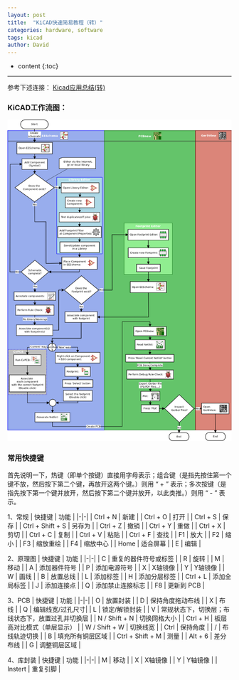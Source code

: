 ```yaml
---
layout: post
title:  "KiCAD快速简易教程（转）"
categories: hardware, software
tags: kicad
author: David
---
```


* content
{:toc}

---

参考下述连接：
[Kicad应用总结(转)](https://codeantenna.com/a/pAJsopRhSe#_113)

### KiCAD工作流图：
![Kicad工作流](https://github.com/titron/titron.github.io/raw/master/img/2023-09-22-kicad_work_flow.png)

### 常用快捷键
首先说明一下，热键（即单个按键）直接用字母表示；组合键（是指先按住第一个键不放，然后按下第二个键，再放开这两个键。）则用 “ + ” 表示；多次按键（是指先按下第一个键并放开，然后按下第二个键并放开，以此类推。）则用 “ - ” 表示。

1、常规
| 快捷键 | 功能 |
|-|-|
| Ctrl + N	| 新建 |
| Ctrl + O	| 打开 |
| Ctrl + S	| 保存 |
| Ctrl + Shift + S	| 另存为 |
| Ctrl + Z	| 撤销 |
| Ctrl + Y	| 重做 |
| Ctrl + X	| 剪切 |
| Ctrl + C	| 复制 |
| Ctrl + V	| 粘贴 |
| Ctrl + F	| 查找 |
| F1	| 放大 |
| F2	| 缩小 |
| F3	| 缩放重绘 |
| F4	| 缩放中心 |
| Home | 适合屏幕 |
| E	 | 编辑 |

2、原理图
| 快捷键 | 功能 | 
|-|-|
| C	| 重复的器件符号或标签 |
| R	| 旋转 |
| M	| 移动 |
| A	| 添加器件符号 |
| P	| 添加电源符号 |
| X	| X轴镜像 |
| Y	| Y轴镜像 |
| W	| 画线 |
| B	| 放置总线 |
| L	| 添加标签 |
| H	| 添加分层标签 |
| Ctrl + L	| 添加全局标签 |
| J	| 添加连接点 |
| Q	| 添加禁止连接标志 |
| F8	| 更新到 PCB |

3、PCB
| 快捷键 | 功能 |
|-|-|
| O	| 放置封装 |
| D	| 保持角度拖动布线 |
| X	| 布线 |
| Q	| 编辑线宽/过孔尺寸|
| L	| 锁定/解锁封装 |
| V	| 常规状态下，切换层；布线状态下，放置过孔并切换层 |
| N / Shift + N	| 切换网格大小 |
| Ctrl + H	| 板层高对比模式（单层显示） |
| W / Shift + W	| 切换线宽 |
| Ctrl	| 保持角度 |
| /	| 布线轨迹切换 |
| B	| 填充所有铜层区域 |
| Ctrl + Shift + M	| 测量 |
| Alt + 6	| 差分布线 |
| G	| 调整铜层区域 |

4、库封装
| 快捷键 | 功能 |
|-|-|
| M	| 移动 |
| X	| X轴镜像 |
| Y	| Y轴镜像 |
| Instert	| 重复引脚 |